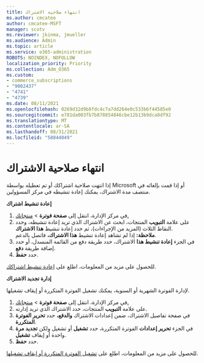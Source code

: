 ```yaml
---
title: انتهاء صلاحية الاشتراك
ms.author: cmcatee
author: cmcatee-MSFT
manager: scotv
ms.reviewer: jkinma, jmueller
ms.audience: Admin
ms.topic: article
ms.service: o365-administration
ROBOTS: NOINDEX, NOFOLLOW
localization_priority: Priority
ms.collection: Adm_O365
ms.custom:
- commerce_subscriptions
- "9002437"
- "4741"
- "4739"
ms.date: 08/11/2021
ms.openlocfilehash: 0269d32d9b8fdc4c7a7dd264e0c533b6f44585e0
ms.sourcegitcommit: e781da003fb7b878854846cbe12b13b9dca8df92
ms.translationtype: MT
ms.contentlocale: ar-SA
ms.lasthandoff: 08/31/2021
ms.locfileid: "58844049"
---
```

# <a name="subscription-expired"></a>انتهاء صلاحية الاشتراك

إذا انتهت صلاحية اشتراكك أو تم تعطيله بواسطة Microsoft أو إذا قمت بإلغائه في منتصف مدة الاشتراك، يمكنك إعادة تنشيطه في مركز المسؤولين.

**إعادة تنشيط اشتراك**

1. في مركز الإدارة، انتقل إلى **صفحة فوترة**  >  [منتجاتك.](https://go.microsoft.com/fwlink/p/?linkid=842054)
2. على علامة **التبويب** المنتجات، ابحث عن الاشتراك الذي تريد إعادة تنشيطه، وحدد النقاط الثلاث (المزيد من الإجراءات)، ثم حدد إعادة تنشيط **هذا الاشتراك**.\
    **ملاحظة:** إذا لم تشاهد إعادة تنشيط **هذا الاشتراك،** فاتصل بالدعم.
3. في الجزء **إعادة تنشيط هذا** الاشتراك، حدد طريقة دفع من القائمة المنسدل، أو حدد إضافة طريقة **دفع**.
4. حدد **حفظ**.

للحصول على مزيد من المعلومات، اطلع على [إعادة تنشيط اشتراكك](https://docs.microsoft.com/microsoft-365/commerce/subscriptions/reactivate-your-subscription).

**إدارة تجديد الاشتراك**

لإدارة الفوترة الشهرية أو السنوية، يمكنك تشغيل الفوترة المتكررة أو إيقاف تشغيلها.

1. في مركز الإدارة، انتقل إلى **صفحة فوترة**  >  [منتجاتك.](https://go.microsoft.com/fwlink/p/?linkid=842054)
2. على علامة **التبويب** المنتجات، حدد الاشتراك الذي تريد إدارته.
3. في صفحة تفاصيل الاشتراك، ضمن إعدادات الاشتراك **والدفع،** حدد **تحرير الفوترة المتكررة**.
4. في الجزء **تحرير إعدادات** الفوترة المتكررة، حدد **تشغيل** أو تشغيل ولكن **تجديد مرة** واحدة أو إيقاف **تشغيل**.
5. حدد **حفظ**.

للحصول على مزيد من المعلومات، اطلع على [تشغيل الفوترة المتكررة أو إيقاف تشغيلها](https://docs.microsoft.com/microsoft-365/commerce/subscriptions/renew-your-subscription#turn-recurring-billing-off-or-on).